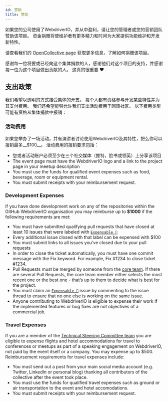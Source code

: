 ```yaml
---
id: 赞助
title: 赞助
---
```


如果您的公司使用了WebdriverIO，并从中盈利，请让您的管理者或您的营销团队赞助该项目。 资金捐赠将使维护者有更多精力和时间为大家提供功能维护和开发新特性。

请查看我们的 [OpenCollective page](https://opencollective.com/webdriverio) 获取更多信息，了解如何捐赠该项目。

感谢每一位将要或已经向这个集体捐款的人，感谢他们对这个项目的支持，并感谢每一位为这个项目做出贡献的人。 这真的很重要 ❤️

## 支出政策

我们希望以透明的方式接受集体的开支。 每个人都有资格参与开发某些特性并为其支付费用。 我们还希望能够允许我们支出活动费用于回馈社区。 以下费用类型可能有资格从集体捐款中报销：

### 活动费用

如果您举办了一场活动，并有演讲者讨论使用WebdriverIO及其特性，把么你可以报销最多__$100__。 活动费用的报销要求包括：

- 您或者活动账户必须至少在三个社交媒体（推特，脸书或领英）上分享该项目
- The event page must have the WebdriverIO logo and a link to the project page in your meetup description
- You must use the funds for qualified event expenses such as food, beverage, room or equipment rental.
- You must submit receipts with your reimbursement request.

### Development Expenses

If you have done development work on any of the repositories within the GitHub WebdriverIO organisation you may reimburse up to __$1000__ if the following requirements are met:

- You must have submitted qualifying pull requests that have closed at least 10 issues that were labeled with [`Expensable 💸`](https://github.com/webdriverio/webdriverio/labels/Expensable%20%F0%9F%92%B8)
- Every additional issue closed with that label can be expensed with $100
- You must submit links to all issues you’ve closed due to your pull requests
- In order to close the ticket automatically, you must have one commit message with the Fix keyword. For example, Fix #1234 to close ticket #1234.
- Pull Requests must be merged by someone from the [core team](https://github.com/webdriverio/webdriverio/blob/main/AUTHORS.md#tsc-technical-steering-committee). If there are several Pull Requests, the core team member either selects the most recent one or the best one - that’s up to them to decide what is best for the project.
- You must claim an [`Expensable 💸`](https://github.com/webdriverio/webdriverio/labels/Expensable%20%F0%9F%92%B8) issue by commenting to the issue thread to ensure that no one else is working on the same issue.
- Anyone contributing to WebdriverIO is eligible to expense their work if the implemented features or bug fixes are not objectives of a commercial job.

### Travel Expenses

If you are a member of the [Technical Steering Committee team](https://github.com/webdriverio/webdriverio/blob/main/AUTHORS.md#tsc-technical-steering-committee) you are eligible to expense flights and hotel accommodations for travel to conferences or meetups as part of a speaking engagement on WebdriverIO, not paid by the event itself or a company. You may expense up to $500. Reimbursement requirements for travel expenses include:

- You must send out a post from your main social media account (e.g. Twitter, LinkedIn or personal blog) thanking all contributors of the collective after the event took place.
- You must use the funds for qualified travel expenses such as ground or air transportation to the event and hotel accomodations.
- You must submit receipts with your reimbursement request.
